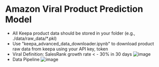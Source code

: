# Amazon Viral Product Prediction Model
- All Keepa product data should be stored in your folder (e.g., ./data/raw_data/*.pkl)  
- Use "keepa_advanced_data_downloader.ipynb" to download product raw data from keepa using your API key, token
- Viral Definition: SalesRank growth rate < - 30% in 30 days
![image](https://github.com/user-attachments/assets/c740b666-e95d-4c74-835a-142b32da2314)
- Data Pipeline
![image](https://github.com/user-attachments/assets/3201552c-fe93-465b-bb2a-b1052d2e92b9)

